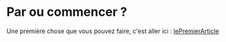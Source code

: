 # Par ou commencer ?


Une première chose que vous pouvez faire, c'est aller ici :
[lePremierArticle](https://paroucommencer.github.io/article1)

